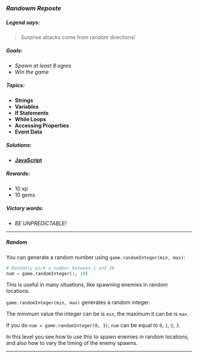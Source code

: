 ### _Randowm Reposte_

##### _Legend says:_
> Surprise attacks come from random directions!

##### _Goals:_
+ _Spawn at least 8 ogres_
+ _Win the game_

##### _Topics:_
+ **Strings**
+ **Variables**
+ **If Statements**
+ **While Loops**
+ **Accessing Properties**
+ **Event Data**

##### _Solutions:_
+ **[JavaScript](randowmReposte.js)**

##### _Rewards:_
+ 10 xp
+ 10 gems

##### _Victory words:_
+ _BE UNPREDICTABLE!_

___

##### _Random_

You can generate a random number using `game.randomInteger(min, max)`:

```python
# Randomly pick a number between 1 and 10
num = game.randomInteger(1, 10)
```

This is useful in many situations, like spawning enemies in random locations.

`game.randomInteger(min, max)` generates a random integer.

The minimum value the integer can be is `min`, the maximum it can be is `max`.

If you do `num = game.randomInteger(0, 3)`, `num` can be equal to `0`, `1`, `2`, `3`.

In this level you see how to use this to spawn enemies in random locations, and also how to vary the timing of the enemy spawns.

___
